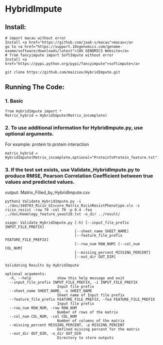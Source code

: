 # HybridImpute
## Install:
```
# import macau without error
Install <a href="https://github.com/jaak-s/macau">macau</a>
go to <a href="https://support.10xgenomics.com/genome-exome/software/downloads/latest">10X GENOMICS Website</a>
# from fancyimpute import SoftImpute without error
Install <a href="https://pypi.python.org/pypi/fancyimpute">softimpute</a>

git clone https://github.com/maiziex/HybridImpute.git
```

## Running The Code:
### 1. Basic 
```
from HybridImpute import *
Matrix_hybrid = HybridImpute(Matrix_incomplete)
```
### 2. To use additional information for HybridImpute.py, use optional arguments. <br />
For example: protein to protein interaction
```
matrix_hybrid = HybridImpute(Matrix_incomplete,optional="ProteinToProtein_feature.txt")
```

### 3. If the test set exists, use Validate_HybridImpute.py to produce RMSE, Pearson Correlation Coefficient between true values and predicted values. <br />
output: Matrix_Filled_by_HybridImpute.csv
```
python2 Validate_HybridImpute.py -i ../doc/160703_Ricin_GIscore_Matrix_RicinResistPhenotype.xls -s ricin_resist -row 79 -col 79 -p 0.4 -fea ../doc/Homology_feature_yeast20.txt -o_dir ../result/ 
```
```
usage: Validate_HybridImpute.py [-h] [--input_file_prefix INPUT_FILE_PREFIX]
                                [--sheet_name SHEET_NAME]
                                [--feature_file_prefix FEATURE_FILE_PREFIX]
                                [--row_num ROW_NUM] [--col_num COL_NUM]
                                [--missing_percent MISSING_PERCENT]
                                [--out_dir OUT_DIR]

Validating Results by HybridImpute

optional arguments:
  -h, --help            show this help message and exit
  --input_file_prefix INPUT_FILE_PREFIX, -i INPUT_FILE_PREFIX
                        Input file prefix
  --sheet_name SHEET_NAME, -s SHEET_NAME
                        Sheet name of Input file prefix
  --feature_file_prefix FEATURE_FILE_PREFIX, -fea FEATURE_FILE_PREFIX
                        Input file prefix
  --row_num ROW_NUM, -row ROW_NUM
                        Number of rows of the matrix
  --col_num COL_NUM, -col COL_NUM
                        Number of columns of the matrix
  --missing_percent MISSING_PERCENT, -p MISSING_PERCENT
                        Defined missing percent for the matrix
  --out_dir OUT_DIR, -o_dir OUT_DIR
                        Directory to store outputs
```

